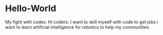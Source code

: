 # Hello-World
My fight with codes.
Hi coders.
I want to skill myself with code to get jobs
i want to learn artificial intelligence for robotics to help my communities.
